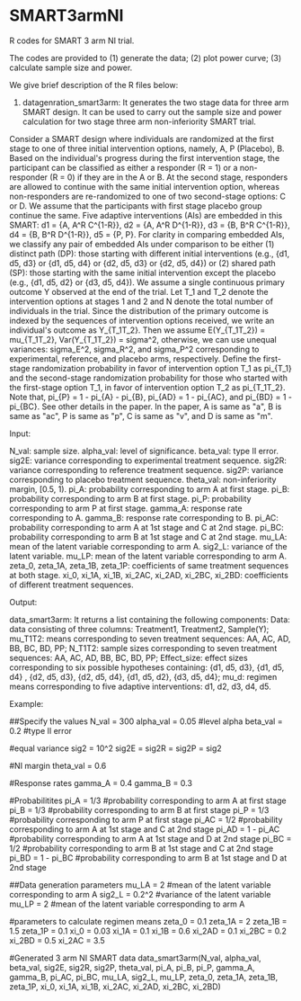 # SMART3armNI
R codes for SMART 3 arm NI trial.

The codes are provided to (1) generate the data; (2) plot power curve; (3) calculate sample size and power.

We give brief description of the R files below:

1. datagenration_smart3arm: 
It generates the two stage data for three arm SMART design. It can be used to carry out the sample size and 
power calculation for two stage three arm non-inferiority SMART trial. 

Consider a SMART design where individuals are randomized at the first stage to one of three initial intervention options, namely, A, P (Placebo), B. Based on the individual's progress during the first intervention stage, the participant can be classified as either a responder (R = 1) or a non-responder (R = 0) if they are in the A or B. At the second stage, responders are allowed to continue with the same initial intervention option, whereas non-responders are re-randomized to one of two second-stage options: C or D. We assume that the participants with first stage placebo group continue the same. Five adaptive interventions (AIs) are embedded in this SMART:
d1 = {A, A^R C^{1-R}}, d2 = {A, A^R D^{1-R}}, d3 = {B, B^R C^{1-R}}, d4 = {B, B^R D^{1-R}}, d5 = {P, P}.
For clarity in comparing embedded AIs, we classify any pair of embedded AIs under comparison to be either (1) distinct path (DP): those starting with different initial interventions (e.g., {d1, d5, d3} or {d1, d5, d4} or {d2, d5, d3} or {d2, d5, d4}) or (2) shared path (SP): those starting with the same initial intervention except the placebo (e.g., {d1, d5, d2} or {d3, d5, d4}).
We assume a single continuous primary outcome Y observed at the end of the trial. Let T_1 and T_2 denote the intervention options at stages 1 and 2 and N denote the total number of individuals in the trial. Since the distribution of the primary outcome is indexed by the sequences of intervention options received, we write an individual's outcome as Y_{T_1T_2}. Then we assume
E(Y_{T_1T_2}) = mu_{T_1T_2}, Var(Y_{T_1T_2}) = sigma^2,
otherwise, we can use unequal variances: sigma_E^2, sigma_R^2, and sigma_P^2 corresponding to experimental, reference, and placebo arms, respectively.
Define the first-stage randomization probability in favor of intervention option T_1 as pi_{T_1} and the second-stage randomization probability for those who started with the first-stage option T_1, in favor of intervention option T_2 as pi_{T_1T_2}. Note that, pi_{P} = 1 - pi_{A} - pi_{B}, pi_{AD} = 1 - pi_{AC}, and pi_{BD} = 1 - pi_{BC}.
See other details in the paper. In the paper, A is same as "a", B is same as "ac", P is same as "p", C is same as "v", and D is same as "m".

Input:

N_val: sample size.
alpha_val: level of significance.
beta_val: type II error.
sig2E: variance corresponding to experimental treatment sequence.
sig2R: variance corresponding to reference treatment sequence.
sig2P: variance corresponding to placebo treatment sequence.
theta_val: non-inferiority margin, [0.5, 1).
pi_A: probability corresponding to arm A at first stage.
pi_B: probability corresponding to arm B at first stage.
pi_P: probability corresponding to arm P at first stage.
gamma_A: response rate corresponding to A.
gamma_B: response rate corresponding to B.
pi_AC: probability corresponding to arm A at 1st stage and C at 2nd stage.
pi_BC: probability corresponding to arm B at 1st stage and C at 2nd stage.
mu_LA: mean of the latent variable corresponding to arm A.
sig2_L: variance of the latent variable.
mu_LP: mean of the latent variable corresponding to arm A.
zeta_0, zeta_1A, zeta_1B, zeta_1P: coefficients of same treatment sequences at both stage.
xi_0, xi_1A, xi_1B, xi_2AC, xi_2AD, xi_2BC, xi_2BD: coefficients of different treatment sequences.


Output: 

data_smart3arm: It returns a list containing the following components:
Data: data consisting of three columns: Treatment1, Treatment2, Sample(Y);
mu_T1T2: means corresponding to seven treatment sequences: AA, AC, AD, BB, BC, BD, PP;
N_T1T2: sample sizes corresponding to seven treatment sequences: AA, AC, AD, BB, BC, BD, PP;
Effect_size: effect sizes corresponding to six possible hypotheses containing: {d1, d5, d3}, {d1, d5, d4} , {d2, d5, d3}, {d2, d5, d4}, {d1, d5, d2}, {d3, d5, d4};
mu_d: regimen means corresponding to five adaptive interventions: d1, d2, d3, d4, d5.

Example:

##Specify the values
N_val = 300
alpha_val = 0.05 #level alpha
beta_val = 0.2 #type II error

#equal variance
sig2 = 10^2
sig2E = sig2R = sig2P = sig2

#NI margin
theta_val = 0.6

#Response rates
gamma_A = 0.4
gamma_B = 0.3

#Probabilitites
pi_A = 1/3 #probability corresponding to arm A at first stage
pi_B = 1/3 #probability corresponding to arm B at first stage
pi_P = 1/3 #probability corresponding to arm P at first stage
pi_AC = 1/2 #probability corresponding to arm A at 1st stage and C at 2nd stage
pi_AD = 1 - pi_AC #probability corresponding to arm A at 1st stage and D at 2nd stage
pi_BC = 1/2 #probability corresponding to arm B at 1st stage and C at 2nd stage
pi_BD = 1 - pi_BC #probability corresponding to arm B at 1st stage and D at 2nd stage

##Data generation parameters
mu_LA = 2 #mean of the latent variable corresponding to arm A
sig2_L = 0.2^2 #variance of the latent variable
mu_LP = 2 #mean of the latent variable corresponding to arm A

#parameters to calculate regimen means
zeta_0 = 0.1
zeta_1A = 2
zeta_1B = 1.5
zeta_1P = 0.1
xi_0 = 0.03
xi_1A = 0.1
xi_1B = 0.6
xi_2AD = 0.1
xi_2BC = 0.2
xi_2BD = 0.5
xi_2AC = 3.5

#Generated 3 arm NI SMART data
data_smart3arm(N_val, alpha_val, beta_val, sig2E, sig2R, sig2P, theta_val, pi_A, pi_B, pi_P, gamma_A, gamma_B, pi_AC, pi_BC, mu_LA, sig2_L, mu_LP, zeta_0, zeta_1A, zeta_1B, zeta_1P, xi_0, xi_1A, xi_1B, xi_2AC, xi_2AD, xi_2BC, xi_2BD)

